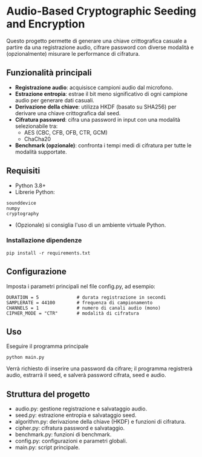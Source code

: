 # Audio-Based Cryptographic Seeding and Encryption

Questo progetto permette di generare una chiave crittografica casuale a partire da una registrazione audio, cifrare password con diverse modalità e (opzionalmente) misurare le performance di cifratura.

## Funzionalità principali

- **Registrazione audio**: acquisisce campioni audio dal microfono.
- **Estrazione entropia**: estrae il bit meno significativo di ogni campione audio per generare dati casuali.
- **Derivazione della chiave**: utilizza HKDF (basato su SHA256) per derivare una chiave crittografica dal seed.
- **Cifratura password**: cifra una password in input con una modalità selezionabile tra:
  - AES (CBC, CFB, OFB, CTR, GCM)
  - ChaCha20
- **Benchmark (opzionale)**: confronta i tempi medi di cifratura per tutte le modalità supportate.

## Requisiti

- Python 3.8+
- Librerie Python:


  
```
sounddevice
numpy
cryptography
```

- (Opzionale) si consiglia l'uso di un ambiente virtuale Python.

### Installazione dipendenze

```
pip install -r requirements.txt
```

## Configurazione

Imposta i parametri principali nel file config.py, ad esempio:

```
DURATION = 5              # durata registrazione in secondi
SAMPLERATE = 44100        # frequenza di campionamento
CHANNELS = 1              # numero di canali audio (mono)
CIPHER_MODE = "CTR"       # modalità di cifratura
```

## Uso

Eseguire il programma principale

```
python main.py
```

Verrà richiesto di inserire una password da cifrare; il programma registrerà audio, estrarrà il seed, e salverà password cifrata, seed e audio.

## Struttura del progetto

- audio.py: gestione registrazione e salvataggio audio.
- seed.py: estrazione entropia e salvataggio seed.
- algorithm.py: derivazione della chiave (HKDF) e funzioni di cifratura.
- cipher.py: cifratura password e salvataggio.
- benchmark.py: funzioni di benchmark.
- config.py: configurazioni e parametri globali.
- main.py: script principale.
